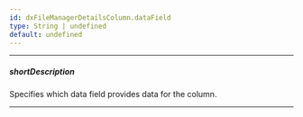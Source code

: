 ```yaml
---
id: dxFileManagerDetailsColumn.dataField
type: String | undefined
default: undefined
---
```

---
##### shortDescription
Specifies which data field provides data for the column.

---
